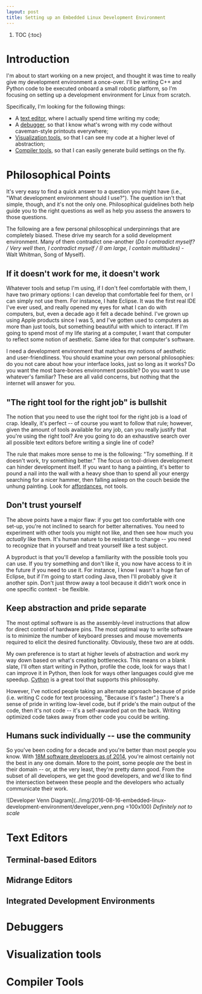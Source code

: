 ```yaml
---
layout: post
title: Setting up an Embedded Linux Development Environment
---
```


1. TOC
{:toc}

# Introduction

I'm about to start working on a new project, and thought it was time to really give my development environment a once-over. I'll be writing C++ and Python code to be executed onboard a small robotic platform, so I'm focusing on setting up a development environment for Linux from scratch.

Specifically, I'm looking for the following things:

* A [text editor](#editor), where I actually spend time writing my code;
* A [debugger](#debugger), so that I know what's wrong with my code without caveman-style printouts everywhere;
* [Visualization tools](#visualization), so that I can see my code at a higher level of abstraction;
* [Compiler tools](#compiler), so that I can easily generate build settings on the fly.

# Philosophical Points

It's very easy to find a quick answer to a question you might have (i.e., "What development environment should I use?"). The question isn't that simple, though, and it's not the only one. Philosophical guidelines both help guide you to the right questions as well as help you assess the answers to those questions.

The following are a few personal philosophical underpinnings that are completely biased. These drive my search for a solid development environment. Many of them contradict one-another (*Do I contradict myself? / Very well then, I contradict myself / (I am large, I contain multitudes)* - Walt Whitman, Song of Myself).

## If it doesn't work for me, it doesn't work
Whatever tools and setup I'm using, if I don't feel comfortable with them, I have two primary options: I can develop that comfortable feel for them, or I can simply not use them. For instance, I hate Eclipse. It was the first real IDE I've ever used, and really opened my eyes for what I can do with computers, but, even a decade ago it felt a decade behind. I've grown up using Apple products since I was 5, and I've gotten used to computers as more than just tools, but something beautiful with which to interact. If I'm going to spend most of my life staring at a computer, I want that computer to reflect some notion of aesthetic. Same idea for that computer's software.

I need a development environment that matches my notions of aesthetic and user-friendliness. You should examine your own personal philosophies: do you not care about how your interface looks, just so long as it works? Do you want the most bare-bones environment possible? Do you want to use whatever's familiar? These are all valid concerns, but nothing that the internet will answer for you.

## "The right tool for the right job" is bullshit
The notion that you need to use the right tool for the right job is a load of crap. Ideally, it's perfect -- of course you want to follow that rule; however, given the amount of tools available for any job, can you really justify that you're using the right tool? Are you going to do an exhaustive search over all possible text editors before writing a single line of code?

The rule that makes more sense to me is the following: "Try something. If it doesn't work, try something better." The focus on tool-driven development can hinder development itself. If you want to hang a painting, it's better to pound a nail into the wall with a heavy shoe than to spend all your energy searching for a nicer hammer, then falling asleep on the couch beside the unhung painting. Look for [affordances](https://en.wikipedia.org/wiki/Affordance), not tools.

## Don't trust yourself
The above points have a major flaw: if you get too comfortable with one set-up, you're not inclined to search for better alternatives. You need to experiment with other tools you might not like, and then see how much you *actually* like them. It's human nature to be resistant to change -- you need to recognize that in yourself and treat yourself like a test subject.

A byproduct is that you'll develop a familiarity with the possible tools you can use. If you try something and don't like it, you now have access to it in the future if you need to use it. For instance, I know I wasn't a huge fan of Eclipse, but if I'm going to start coding Java, then I'll probably give it another spin. Don't just throw away a tool because it didn't work once in one specific context - be flexible.

## Keep abstraction and pride separate
The most optimal software is as the assembly-level instructions that allow for direct control of hardware pins. The most optimal way to write software is to minimize the number of keyboard presses and mouse movements required to elicit the desired functionality. Obviously, these two are at odds.

My own preference is to start at higher levels of abstraction and work my way down based on what's creating bottlenecks. This means on a blank slate, I'll often start writing in Python, profile the code, look for ways that I can improve it in Python, then look for ways other languages could give me speedup. [Cython](http://cython.org/) is a great tool that supports this philosophy.

However, I've noticed people taking an alternate approach because of pride (i.e. writing C code for text processing, "Because it's faster".) There's a sense of pride in writing low-level code, but if pride's the main output of the code, then it's not code -- it's a self-awarded pat on the back. Writing optimized code takes away from other code you could be writing.

## Humans suck individually -- use the community
So you've been coding for a decade and you're better than most people you know. With [18M software developers as of 2014](https://www.infoq.com/news/2014/01/IDC-software-developers), you're almost certainly not the best in any one domain. More to the point, some people *are* the best in their domain -- or, at the very least, they're pretty damn good. From the subset of all developers, we get the good developers, and we'd like to find the intersection between these people and the developers who actually communicate their work.

![Developer Venn Diagram](../img/2016-08-16-embedded-linux-development-environment/developer_venn.png =100x100)
*Definitely not to scale*

# Text Editors

## Terminal-based Editors

## Midrange Editors

## Integrated Development Environments


# Debuggers

# Visualization tools

# Compiler Tools
